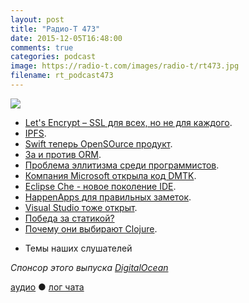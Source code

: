 ```yaml
---
layout: post
title: "Радио-Т 473"
date: 2015-12-05T16:48:00
comments: true
categories: podcast
image: https://radio-t.com/images/radio-t/rt473.jpg
filename: rt_podcast473
---
```

![](https://radio-t.com/images/radio-t/rt473.jpg)

- [Let's Encrypt – SSL для всех, но не для каждого](http://boingboing.net/2015/12/03/lets-encrypt-enters-public-b.html).
- [IPFS](http://ipfs.io/).
- [Swift теперь OpenSOurce продукт](https://swift.org/blog/welcome/).
- [За и против ORM](http://martinfowler.com/bliki/OrmHate.html).
- [Проблема эллитизма среди программистов](http://social.techcrunch.com/2015/11/27/software-developers-growing-elitism-problem/).
- [Компания Microsoft открыла код DMTK](http://www.opennet.ru/opennews/art.shtml?num=43323).
- [Eclipse Che - новое поколение IDE](https://eclipse.org/che/).
- [HappenApps для правильных заметок](http://happenapps.com/).
- [Visual Studio тоже открыт](http://arstechnica.co.uk/information-technology/2015/11/visual-studio-now-supports-debugging-linux-apps-code-editor-now-open-source/).
- [Победа за статикой?](http://pointersgonewild.com/2015/11/25/have-static-languages-won/)
- [Почему они выбирают Clojure](https://medium.com/@metabase/why-we-picked-clojure-448bf759dc83).
* Темы наших слушателей

_Спонсор этого выпуска [DigitalOcean](https://www.digitalocean.com)_

[аудио](http://cdn.radio-t.com/rt_podcast473.mp3) ● [лог чата](http://chat.radio-t.com/logs/radio-t-473.html)
<audio src="http://cdn.radio-t.com/rt_podcast473.mp3" preload="none"></audio>
